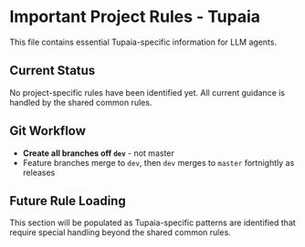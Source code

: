 # Important Project Rules - Tupaia

This file contains essential Tupaia-specific information for LLM agents.

## Current Status

No project-specific rules have been identified yet. All current guidance is handled by the shared common rules.

## Git Workflow

- **Create all branches off `dev`** - not master
- Feature branches merge to `dev`, then `dev` merges to `master` fortnightly as releases

## Future Rule Loading

This section will be populated as Tupaia-specific patterns are identified that require special handling beyond the shared common rules.
